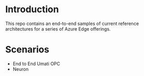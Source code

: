
# Introduction 

This repo contains an end-to-end samples of current reference architectures for a series of Azure Edge offerings.




# Scenarios
- End to End Umati OPC 
- Neuron


